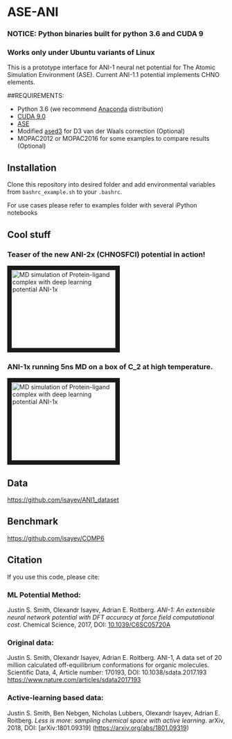 # ASE-ANI

### NOTICE: Python binaries built for python 3.6 and CUDA 9
### Works only under Ubuntu variants of Linux 

This is a prototype interface for ANI-1 neural net potential for The Atomic Simulation Environment (ASE). Current ANI-1.1 potential implements CHNO elements.

##REQUIREMENTS:
* Python 3.6 (we recommend [Anaconda](https://www.continuum.io/downloads) distribution)
* [CUDA 9.0](https://developer.nvidia.com/cuda-downloads)
* [ASE](https://wiki.fysik.dtu.dk/ase/index.html)
* Modified [ased3](https://github.com/isayev/ased3) for D3 van der Waals correction (Optional) 
* MOPAC2012 or MOPAC2016 for some examples to compare results (Optional) 

## Installation
Clone this repository into desired folder and add environmental variables from `bashrc_example.sh` to your `.bashrc`. 

For use cases please refer to examples folder with several iPython notebooks

## Cool stuff
### Teaser of the new ANI-2x (CHNOSFCl) potential in action! 
<a href="https://www.youtube.com/watch?v=37Ba9hxEnHI" target="_blank"><img src="http://img.youtube.com/vi/37Ba9hxEnHI/0.jpg" 
alt="MD simulation of Protein-ligand complex with deep learning potential ANI-1x" width="240" height="180" border="10" /></a>

### ANI-1x running 5ns MD on a box of C_2 at high temperature.
<a href="https://www.youtube.com/watch?v=DRVMH5u8EA0" target="_blank"><img src="http://img.youtube.com/vi/DRVMH5u8EA0/4.jpg" 
alt="MD simulation of Protein-ligand complex with deep learning potential ANI-1x" width="240" height="180" border="10" /></a>

## Data
https://github.com/isayev/ANI1_dataset

## Benchmark
https://github.com/isayev/COMP6

## Citation
If you use this code, please cite:

### ML Potential Method:
Justin S. Smith, Olexandr Isayev, Adrian E. Roitberg. *ANI-1: An extensible neural network potential with DFT accuracy at force field computational cost*. Chemical Science, 2017, DOI: [10.1039/C6SC05720A](http://pubs.rsc.org/en/content/articlelanding/2017/sc/c6sc05720a)

### Original data:
Justin S. Smith, Olexandr Isayev, Adrian E. Roitberg. ANI-1, A data set of 20 million calculated off-equilibrium conformations for organic molecules. Scientific Data, 4, Article number: 170193, DOI: 10.1038/sdata.2017.193 https://www.nature.com/articles/sdata2017193

### Active-learning based data:
Justin S. Smith, Ben Nebgen, Nicholas Lubbers, Olexandr Isayev, Adrian E. Roitberg. *Less is more: sampling chemical space with active learning*. arXiv, 2018, DOI: [arXiv:1801.09319] (https://arxiv.org/abs/1801.09319)

